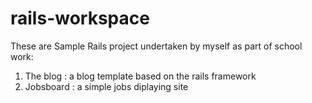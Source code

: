 # rails-workspace


These are Sample Rails project undertaken by myself as part of school work:

1. The blog : a blog template based on the rails framework
2. Jobsboard : a simple jobs diplaying site
